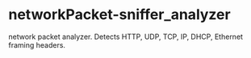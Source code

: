 # networkPacket-sniffer_analyzer
network packet analyzer. Detects HTTP, UDP, TCP, IP, DHCP, Ethernet framing headers.
